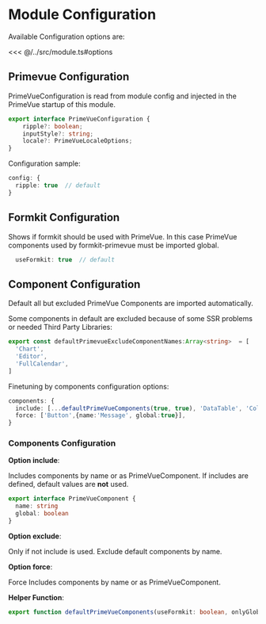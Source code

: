 # Module Configuration

Available Configuration options are:

<<< @/../src/module.ts#options

## Primevue Configuration

PrimeVueConfiguration is read from module config and injected in the PrimeVue startup of this module.
```ts
export interface PrimeVueConfiguration {
    ripple?: boolean;
    inputStyle?: string;
    locale?: PrimeVueLocaleOptions;
}

```
Configuration sample:

```typescript
config: {
  ripple: true  // default
}
```

## Formkit Configuration

Shows if formkit should be used with PrimeVue.
In this case PrimeVue components used by formkit-primevue must be imported global.

```typescript
  useFormkit: true  // default
```
## Component Configuration

Default all but excluded PrimeVue Components are imported automatically.

Some components in default are excluded because of some SSR problems or needed Third Party Libraries:
```typescript
export const defaultPrimevueExcludeComponentNames:Array<string>  = [
  'Chart',
  'Editor',
  'FullCalendar',
]


```
Finetuning by components configuration options:

```typescript
components: {
  include: [...defaultPrimeVueComponents(true, true), 'DataTable', 'Column'],
  force: ['Button',{name:'Message', global:true}],
}
```
### Components Configuration

**Option include**:

Includes components by name or as PrimeVueComponent. If includes are defined, default values are **not** used.

```ts
export interface PrimeVueComponent {
  name: string
  global: boolean
}

```

**Option exclude**:

Only if not include is used. Exclude default components by name.

**Option force**:

Force Includes components by name or as PrimeVueComponent.

**Helper Function**:
``` typescript
export function defaultPrimeVueComponents(useFormkit: boolean, onlyGlobal:boolean=false) 
```

